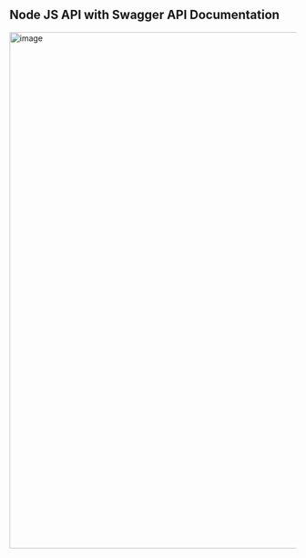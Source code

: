 ## Node JS API with Swagger API Documentation
<img width="1892" height="906" alt="image" src="https://github.com/user-attachments/assets/1700656e-d0cb-4194-93a9-282760adf77d" />
